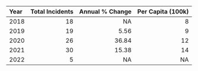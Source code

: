 |Year | Total Incidents| Annual % Change| Per Capita (100k)|
|:----|---------------:|---------------:|-----------------:|
|2018 |              18|              NA|                 8|
|2019 |              19|            5.56|                 9|
|2020 |              26|           36.84|                12|
|2021 |              30|           15.38|                14|
|2022 |               5|              NA|                NA|
